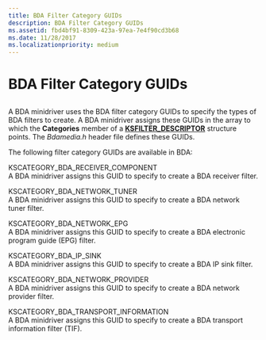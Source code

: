 ```yaml
---
title: BDA Filter Category GUIDs
description: BDA Filter Category GUIDs
ms.assetid: fbd4bf91-8309-423a-97ea-7e4f90cd3b68
ms.date: 11/28/2017
ms.localizationpriority: medium
---
```


# BDA Filter Category GUIDs


## <span id="ddk_bda_filter_category_guids_ks"></span><span id="DDK_BDA_FILTER_CATEGORY_GUIDS_KS"></span>


A BDA minidriver uses the BDA filter category GUIDs to specify the types of BDA filters to create. A BDA minidriver assigns these GUIDs in the array to which the **Categories** member of a [**KSFILTER\_DESCRIPTOR**](https://msdn.microsoft.com/library/windows/hardware/ff562553) structure points. The *Bdamedia.h* header file defines these GUIDs.

The following filter category GUIDs are available in BDA:

<span id="KSCATEGORY_BDA_RECEIVER_COMPONENT"></span><span id="kscategory_bda_receiver_component"></span>KSCATEGORY\_BDA\_RECEIVER\_COMPONENT  
A BDA minidriver assigns this GUID to specify to create a BDA receiver filter.

<span id="KSCATEGORY_BDA_NETWORK_TUNER"></span><span id="kscategory_bda_network_tuner"></span>KSCATEGORY\_BDA\_NETWORK\_TUNER  
A BDA minidriver assigns this GUID to specify to create a BDA network tuner filter.

<span id="KSCATEGORY_BDA_NETWORK_EPG"></span><span id="kscategory_bda_network_epg"></span>KSCATEGORY\_BDA\_NETWORK\_EPG  
A BDA minidriver assigns this GUID to specify to create a BDA electronic program guide (EPG) filter.

<span id="KSCATEGORY_BDA_IP_SINK"></span><span id="kscategory_bda_ip_sink"></span>KSCATEGORY\_BDA\_IP\_SINK  
A BDA minidriver assigns this GUID to specify to create a BDA IP sink filter.

<span id="KSCATEGORY_BDA_NETWORK_PROVIDER"></span><span id="kscategory_bda_network_provider"></span>KSCATEGORY\_BDA\_NETWORK\_PROVIDER  
A BDA minidriver assigns this GUID to specify to create a BDA network provider filter.

<span id="KSCATEGORY_BDA_TRANSPORT_INFORMATION"></span><span id="kscategory_bda_transport_information"></span>KSCATEGORY\_BDA\_TRANSPORT\_INFORMATION  
A BDA minidriver assigns this GUID to specify to create a BDA transport information filter (TIF).

 

 





